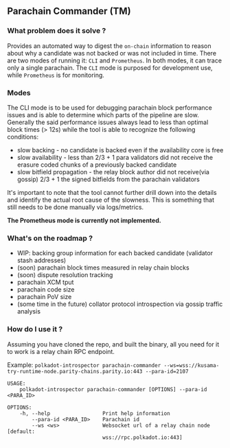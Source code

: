 ## Parachain Commander (TM)
### What problem does it solve ?
Provides an automated way to digest the `on-chain` information to reason about why a candidate was not backed or was not included in time.
There are two modes of running it: `CLI` and `Prometheus`. In both modes, it can trace only a single parachain. The `CLI` mode is purposed for development use, while `Prometheus` is for monitoring.

### Modes
The CLI mode is to be used for debugging parachain block performance issues and is able to determine which parts of the pipeline are slow.
Generally the said performance issues always lead to less than optimal block times (> 12s) while the tool is able to recognize the following conditions:
- slow backing - no candidate is backed even if the availability core is free
- slow availability - less than 2/3 + 1 para validators did not receive the erasure coded chunks of a previously backed candidate
- slow bitfield propagation - the relay block author did not receive(via gossip) 2/3 + 1 the signed bitfields from the parachain validators

It's important to note that the tool cannot further drill down into the details and identify the actual root cause of the slowness. This is something that still needs to be done manually via logs/metrics.

**The Prometheus mode is currently not implemented.**

### What's on the roadmap ?
- WIP: backing group information for each backed candidate (validator stash addresses)
- (soon) parachain block times measured in relay chain blocks
- (soon) dispute resolution tracking
- parachain XCM tput
- parachain code size
- parachain PoV size
- (some time in the future) collator protocol introspection via gossip traffic analysis

### How do I use it ?
Assuming you have cloned the repo, and built the binary, all you need for it to work is a relay chain RPC endpoint.

Example: `polkadot-introspector parachain-commander --ws=wss://kusama-try-runtime-node.parity-chains.parity.io:443 --para-id=2107`

```
USAGE:
    polkadot-introspector parachain-commander [OPTIONS] --para-id <PARA_ID>

OPTIONS:
    -h, --help                 Print help information
        --para-id <PARA_ID>    Parachain id
        --ws <ws>              Websocket url of a relay chain node [default:
                               wss://rpc.polkadot.io:443]
```


